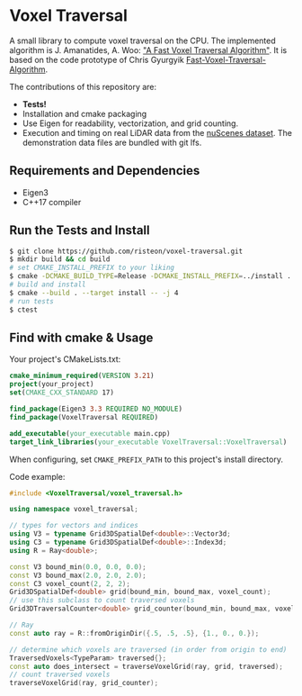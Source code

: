 # Voxel Traversal

A small library to compute voxel traversal on the CPU.
The implemented algorithm is J. Amanatides, A. Woo: 
["A Fast Voxel Traversal Algorithm"](http://citeseerx.ist.psu.edu/viewdoc/download?doi=10.1.1.42.3443&rep=rep1&type=pdf).
It is based on the code prototype of Chris Gyurgyik
[Fast-Voxel-Traversal-Algorithm](https://github.com/cgyurgyik/fast-voxel-traversal-algorithm).

The contributions of this repository are:
* **Tests!**
* Installation and cmake packaging
* Use Eigen for readability, vectorization, and grid counting.
* Execution and timing on real LiDAR data from the [nuScenes dataset](https://www.nuscenes.org/). The demonstration data files are bundled with git lfs.

## Requirements and Dependencies
* Eigen3
* C++17 compiler

## Run the Tests and Install
```bash
$ git clone https://github.com/risteon/voxel-traversal.git
$ mkdir build && cd build
# set CMAKE_INSTALL_PREFIX to your liking
$ cmake -DCMAKE_BUILD_TYPE=Release -DCMAKE_INSTALL_PREFIX=../install ..
# build and install
$ cmake --build . --target install -- -j 4
# run tests
$ ctest
```

## Find with cmake & Usage 

Your project's CMakeLists.txt:
```cmake
cmake_minimum_required(VERSION 3.21)
project(your_project)
set(CMAKE_CXX_STANDARD 17)

find_package(Eigen3 3.3 REQUIRED NO_MODULE)
find_package(VoxelTraversal REQUIRED)

add_executable(your_executable main.cpp)
target_link_libraries(your_executable VoxelTraversal::VoxelTraversal)
```
When configuring, set `CMAKE_PREFIX_PATH` to this project's install directory.

Code example:
```c++
#include <VoxelTraversal/voxel_traversal.h>

using namespace voxel_traversal;

// types for vectors and indices
using V3 = typename Grid3DSpatialDef<double>::Vector3d;
using C3 = typename Grid3DSpatialDef<double>::Index3d;
using R = Ray<double>;

const V3 bound_min(0.0, 0.0, 0.0);
const V3 bound_max(2.0, 2.0, 2.0);
const C3 voxel_count(2, 2, 2);
Grid3DSpatialDef<double> grid(bound_min, bound_max, voxel_count);
// use this subclass to count traversed voxels
Grid3DTraversalCounter<double> grid_counter(bound_min, bound_max, voxel_count);

// Ray
const auto ray = R::fromOriginDir({.5, .5, .5}, {1., 0., 0.});

// determine which voxels are traversed (in order from origin to end)
TraversedVoxels<TypeParam> traversed{};
const auto does_intersect = traverseVoxelGrid(ray, grid, traversed);
// count traversed voxels
traverseVoxelGrid(ray, grid_counter);
```
